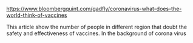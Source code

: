 https://www.bloombergquint.com/gadfly/coronavirus-what-does-the-world-think-of-vaccines

This article show the number of people in different region that doubt the safety and effectiveness of vaccines. In the background of corona virus

